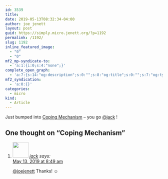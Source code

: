 ```yaml
---
id: 3539
title:
date: 2019-05-13T08:32:34-04:00
author: joe jenett
layout: post
guid: https://simply.micro.jenett.org/?p=1192
permalink: /1192/
slug: 1192
inline_featured_image:
  - "0"
  - "0"
mf2_mp-syndicate-to:
  - 'a:1:{i:0;s:4:"none";}'
complete_open_graph:
  - 'a:7:{s:14:"og:description";s:0:"";s:8:"og:title";s:0:"";s:7:"og:type";s:0:"";s:12:"twitter:card";s:7:"summary";s:15:"twitter:creator";s:0:"";s:19:"twitter:description";s:0:"";s:8:"og:image";s:0:"";}'
mf2_syndication:
  - 'a:0:{}'
categories:
  - micro
kind:
  - Article
---
```

Just bumped into [Coping Mechanism](https://copingmechanism.com/ "Coping Mechanism ") – you go [@jack](https://micro.blog/jack) !

<h2 id="comments-title">One thought on “<span>Coping Mechanism</span>”		</h2>


<ol class="commentlist">
<li class="comment even thread-even depth-1 u-comment h-cite h-entry p-comment" id="li-comment-390">
<article id="comment-390" class="comment " itemprop="comment" itemscope="" itemtype="http://schema.org/Comment">
<footer>
<address class="comment-author p-author author vcard hcard h-card" itemprop="creator" itemscope="" itemtype="http://schema.org/Person">
<img alt="" src="https://micro.blog/jack/avatar.jpg" srcset="https://micro.blog/jack/avatar.jpg 2x" class="avatar avatar-50 photo avatar-default local-avatar u-photo" itemprop="image" loading="lazy" width="50" height="50">				<cite class="fn p-name" itemprop="name"><a href="https://micro.blog/jack" rel="external nofollow ugc" class="u-url url">jack</a></cite> <span class="says">says:</span>					</address>
<!-- .comment-author .vcard -->

<div class="comment-meta commentmetadata">
<a href="https://micro.blog/jack/3549225"><time class="updated published dt-updated dt-published" datetime="2019-05-13T08:49:09-04:00" itemprop="datePublished dateModified dateCreated">
May 13, 2019 at 8:49 am						</time></a>
</div>
<!-- .comment-meta .commentmetadata -->
</footer>

<div class="comment-content e-content p-summary p-name" itemprop="text name description">
<p><a href="https://micro.blog/joejenett" rel="nofollow ugc">@joejenett</a> Thanks! ☺️</p></div></article></li></ol>